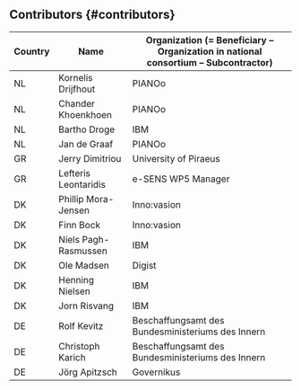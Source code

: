## Contributors {#contributors}

| **Country** | **Name** | **Organization (= Beneficiary – Organization in national consortium – Subcontractor)** |
| --- | --- | --- |
| NL | Kornelis Drijfhout | PIANOo |
| NL | Chander Khoenkhoen | PIANOo |
| NL | Bartho Droge | IBM |
| NL | Jan de Graaf | PIANOo |
| GR | Jerry Dimitriou | University of Piraeus |
| GR | Lefteris Leontaridis | e-SENS WP5 Manager |
| DK | Phillip Mora-Jensen | Inno:vasion |
| DK | Finn Bock | Inno:vasion |
| DK | Niels Pagh-Rasmussen | IBM |
| DK | Ole Madsen | Digist |
| DK | Henning Nielsen | IBM |
| DK | Jorn Risvang | IBM |
| DE | Rolf Kevitz | Beschaffungsamt des Bundesministeriums des Innern |
| DE | Christoph Karich | Beschaffungsamt des Bundesministeriums des Innern |
| DE | Jörg Apitzsch | Governikus |